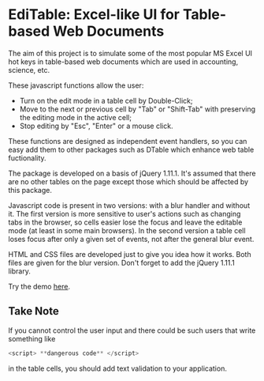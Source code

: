 # EdiTable: Excel-like UI for Table-based Web Documents

The aim of this project is to simulate some of the most popular MS Excel UI hot keys in table-based web documents which are used in accounting, science, etc. 

These javascript functions allow the user:
 - Turn on the edit mode in a table cell by Double-Click;
 - Move to the next or previous cell by "Tab" or "Shift-Tab" with preserving the editing mode in the active cell; 
 - Stop editing by "Esc", "Enter" or a mouse click. 
 
These functions are designed as independent event handlers, so you can easy add them to other packages such as DTable which enhance web table fuctionality.

The package is developed on a basis of jQuery 1.11.1. It's assumed that there are no other tables on the page except those which should be affected by this package. 

Javascript code is present in two versions: with a blur handler and without it. The first version is more sensitive to user's actions such as changing tabs in the browser, so cells easier lose the focus and leave the editable mode (at least in some main browsers). In the second version a table cell loses focus after only a given set of events, not after the general blur event.

HTML and CSS files are developed just to give you idea how it works. Both files are given for the blur version. Don't forget to add the jQuery 1.11.1 library.

Try the demo [here](http://seabrus.github.io/editable-tables/).

## Take Note

If you cannot control the user input and there could be such users that write something like
```js
<script> **dangerous code** </script>
```
in the table cells, you should add text validation to your application.
